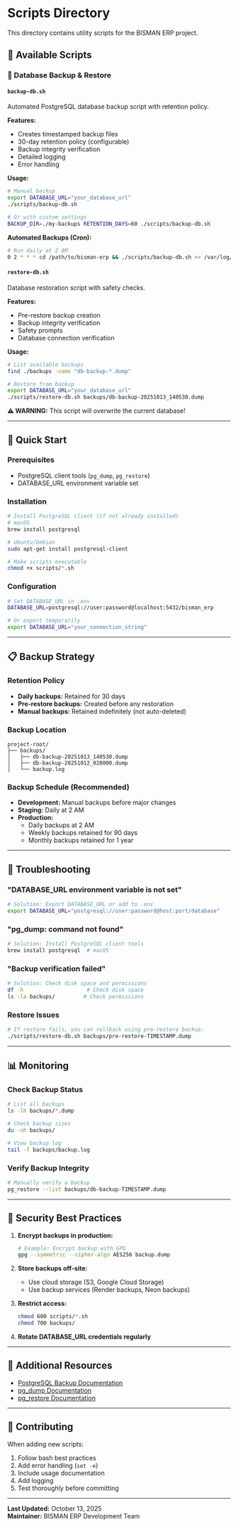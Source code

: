 # Scripts Directory

This directory contains utility scripts for the BISMAN ERP project.

## 📁 Available Scripts

### 🔄 Database Backup & Restore

#### `backup-db.sh`
Automated PostgreSQL database backup script with retention policy.

**Features:**
- Creates timestamped backup files
- 30-day retention policy (configurable)
- Backup integrity verification
- Detailed logging
- Error handling

**Usage:**
```bash
# Manual backup
export DATABASE_URL="your_database_url"
./scripts/backup-db.sh

# Or with custom settings
BACKUP_DIR=./my-backups RETENTION_DAYS=60 ./scripts/backup-db.sh
```

**Automated Backups (Cron):**
```bash
# Run daily at 2 AM
0 2 * * * cd /path/to/bisman-erp && ./scripts/backup-db.sh >> /var/log/db-backup.log 2>&1
```

#### `restore-db.sh`
Database restoration script with safety checks.

**Features:**
- Pre-restore backup creation
- Backup integrity verification
- Safety prompts
- Database connection verification

**Usage:**
```bash
# List available backups
find ./backups -name "db-backup-*.dump"

# Restore from backup
export DATABASE_URL="your_database_url"
./scripts/restore-db.sh backups/db-backup-20251013_140530.dump
```

**⚠️ WARNING:** This script will overwrite the current database!

---

## 🚀 Quick Start

### Prerequisites
- PostgreSQL client tools (`pg_dump`, `pg_restore`)
- DATABASE_URL environment variable set

### Installation
```bash
# Install PostgreSQL client (if not already installed)
# macOS
brew install postgresql

# Ubuntu/Debian
sudo apt-get install postgresql-client

# Make scripts executable
chmod +x scripts/*.sh
```

### Configuration
```bash
# Set DATABASE_URL in .env
DATABASE_URL=postgresql://user:password@localhost:5432/bisman_erp

# Or export temporarily
export DATABASE_URL="your_connection_string"
```

---

## 📋 Backup Strategy

### Retention Policy
- **Daily backups:** Retained for 30 days
- **Pre-restore backups:** Created before any restoration
- **Manual backups:** Retained indefinitely (not auto-deleted)

### Backup Location
```
project-root/
├── backups/
│   ├── db-backup-20251013_140530.dump
│   ├── db-backup-20251012_020000.dump
│   └── backup.log
```

### Backup Schedule (Recommended)
- **Development:** Manual backups before major changes
- **Staging:** Daily at 2 AM
- **Production:** 
  - Daily backups at 2 AM
  - Weekly backups retained for 90 days
  - Monthly backups retained for 1 year

---

## 🔧 Troubleshooting

### "DATABASE_URL environment variable is not set"
```bash
# Solution: Export DATABASE_URL or add to .env
export DATABASE_URL="postgresql://user:password@host:port/database"
```

### "pg_dump: command not found"
```bash
# Solution: Install PostgreSQL client tools
brew install postgresql  # macOS
```

### "Backup verification failed"
```bash
# Solution: Check disk space and permissions
df -h                    # Check disk space
ls -la backups/         # Check permissions
```

### Restore Issues
```bash
# If restore fails, you can rollback using pre-restore backup:
./scripts/restore-db.sh backups/pre-restore-TIMESTAMP.dump
```

---

## 📊 Monitoring

### Check Backup Status
```bash
# List all backups
ls -lh backups/*.dump

# Check backup sizes
du -sh backups/

# View backup log
tail -f backups/backup.log
```

### Verify Backup Integrity
```bash
# Manually verify a backup
pg_restore --list backups/db-backup-TIMESTAMP.dump
```

---

## 🔐 Security Best Practices

1. **Encrypt backups in production:**
   ```bash
   # Example: Encrypt backup with GPG
   gpg --symmetric --cipher-algo AES256 backup.dump
   ```

2. **Store backups off-site:**
   - Use cloud storage (S3, Google Cloud Storage)
   - Use backup services (Render backups, Neon backups)

3. **Restrict access:**
   ```bash
   chmod 600 scripts/*.sh
   chmod 700 backups/
   ```

4. **Rotate DATABASE_URL credentials regularly**

---

## 📖 Additional Resources

- [PostgreSQL Backup Documentation](https://www.postgresql.org/docs/current/backup.html)
- [pg_dump Documentation](https://www.postgresql.org/docs/current/app-pgdump.html)
- [pg_restore Documentation](https://www.postgresql.org/docs/current/app-pgrestore.html)

---

## 🤝 Contributing

When adding new scripts:
1. Follow bash best practices
2. Add error handling (`set -e`)
3. Include usage documentation
4. Add logging
5. Test thoroughly before committing

---

**Last Updated:** October 13, 2025  
**Maintainer:** BISMAN ERP Development Team
